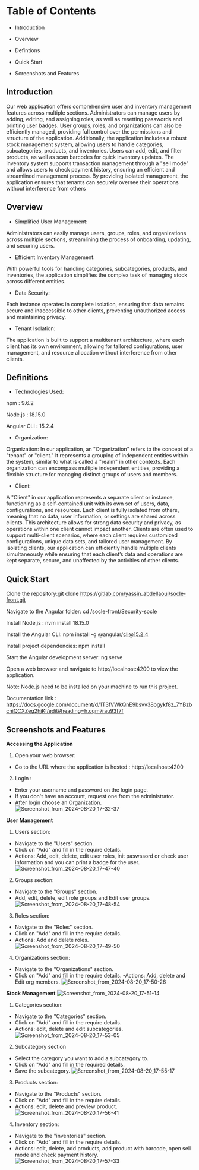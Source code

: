 # Table of Contents

- Introduction

- Overview

- Defintions

- Quick Start

- Screenshots and Features


## Introduction

Our web application offers comprehensive user and inventory management features across multiple sections. Administrators can manage users by adding, editing, and assigning roles, as well as resetting passwords and printing user badges. User groups, roles, and organizations can also be efficiently managed, providing full control over the permissions and structure of the application.
Additionally, the application includes a robust stock management system, allowing users to handle categories, subcategories, products, and inventories. Users can add, edit, and filter products, as well as scan barcodes for quick inventory updates. The inventory system supports transaction management through a "sell mode" and allows users to check payment history, ensuring an efficient and streamlined management process.
By providing isolated management, the application ensures that tenants can securely oversee their operations without interference from others


## Overview

- Simplified User Management:

Administrators can easily manage users, groups, roles, and organizations across multiple sections, streamlining the process of onboarding, updating, and securing users.

- Efficient Inventory Management: 

With powerful tools for handling categories, subcategories, products, and inventories, the application simplifies the complex task of managing stock across different entities.

- Data Security: 

Each instance operates in complete isolation, ensuring that data remains secure and inaccessible to other clients, preventing unauthorized access and maintaining privacy.

- Tenant Isolation: 

The application is built to support a multitenant architecture, where each client has its own environment, allowing for tailored configurations, user management, and resource allocation without interference from other clients.


## Definitions


- Technologies Used:

npm : 9.6.2

Node.js : 18.15.0

Angular CLI : 15.2.4

- Organization:

Organization: In our application, an "Organization" refers to the concept of a "tenant" or "client." It represents a grouping of 
independent entities within the system, similar to what is called a "realm" in other contexts. Each organization can encompass multiple
independent entities, providing a flexible structure for managing distinct groups of users and members.

- Client: 

A "Client" in our application represents a separate client or instance, functioning as a self-contained unit with its own set of users, data, configurations, and resources. Each client is fully isolated from others, meaning that no data, user information, or settings are shared across clients. This architecture allows for strong data security and privacy, as operations within one client cannot impact another. Clients are often used to support multi-client scenarios, where each client requires customized configurations, unique data sets, and tailored user management. By isolating clients, our application can efficiently handle multiple clients simultaneously while ensuring that each client’s data and operations are kept separate, secure, and unaffected by the activities of other clients.


## Quick Start

Clone the repository:git clone https://gitlab.com/yassin_abdellaoui/socle-front.git

Navigate to the Angular folder: cd /socle-front/Security-socle

Install Node.js : nvm install 18.15.0

Install the Angular CLI: npm install -g @angular/cli@15.2.4

Install project dependencies: npm install

Start the Angular development server: ng serve

Open a web browser and navigate to http://localhost:4200 to view the application.

Note: Node.js need to be installed on your machine to run this project.

Documentation link : https://docs.google.com/document/d/1T3fVWkQnE9bsvv38ogykf8z_7YBzbcniQCXZeg2hjKI/edit#heading=h.cqm7rau93f7f


## Screenshots and Features


**Accessing the Application**

1. Open your web browser:
- Go to the URL where the application is hosted : http://localhost:4200
2. Login :
- Enter your username and password on the login page.
- If you don't have an account, request one from the administrator.
- After login choose an Organization.
![Screenshot_from_2024-08-20_17-32-37](/uploads/571207f2013f4b4a6a9a8393bf36e881/Screenshot_from_2024-08-20_17-32-37.png)

**User Management**
1. Users section:
- Navigate to the "Users" section. 
- Click on "Add" and fill in the require details.
- Actions: Add, edit, delete, edit user roles, init paswssord or check user information and you can print a badge for the user.
![Screenshot_from_2024-08-20_17-47-40](/uploads/c9660a057106225c49a22feefa7d468a/Screenshot_from_2024-08-20_17-47-40.png)

2. Groups section:
- Navigate to the "Groups" section. 
- Add, edit, delete, edit role groups and Edit user groups.
![Screenshot_from_2024-08-20_17-48-54](/uploads/59a6880b90f1d793ad70ea34d007290f/Screenshot_from_2024-08-20_17-48-54.png)

3. Roles section:
- Navigate to the "Roles" section. 
- Click on "Add" and fill in the require details.
- Actions: Add and delete roles.
![Screenshot_from_2024-08-20_17-49-50](/uploads/da1e9c808bbfd6a2eb529e3a4eaad44a/Screenshot_from_2024-08-20_17-49-50.png)

4. Organizations section:
- Navigate to the "Organizations" section. 
- Click on "Add" and fill in the require details.
-Actions: Add, delete and Edit org members.
![Screenshot_from_2024-08-20_17-50-26](/uploads/82131b5d4e1f66c3257a194c1edec7bc/Screenshot_from_2024-08-20_17-50-26.png)

**Stock Management**
![Screenshot_from_2024-08-20_17-51-14](/uploads/5e8891b05394e03bc41bdf8b1934a188/Screenshot_from_2024-08-20_17-51-14.png)

1. Categories section:
- Navigate to the "Categories" section.
- Click on "Add" and fill in the require details.
- Actions: edit, delete and edit subcategories.
![Screenshot_from_2024-08-20_17-53-05](/uploads/0b5cf174e3d0589cfd9115e201f664ca/Screenshot_from_2024-08-20_17-53-05.png)

2. Subcategory section

- Select the category you want to add a subcategory to.
- Click on "Add" and fill in the required details.
- Save the subcategory.
![Screenshot_from_2024-08-20_17-55-17](/uploads/43b4d6bec1c8fce7bedcd2cc08abbe68/Screenshot_from_2024-08-20_17-55-17.png)

3. Products section:
- Navigate to the "Products" section.
- Click on "Add" and fill in the require details.
- Actions: edit, delete and preview product.
![Screenshot_from_2024-08-20_17-56-41](/uploads/09ab883cf82a56282c9f00fd3757dc38/Screenshot_from_2024-08-20_17-56-41.png)

4. Inventory section:
- Navigate to the "inventories" section.
- Click on "Add" and fill in the require details.
- Actions: edit, delete, add products, add product with barcode, open sell mode and check payment history.
![Screenshot_from_2024-08-20_17-57-33](/uploads/b0843f7422d781b2a6adb95db0c453bf/Screenshot_from_2024-08-20_17-57-33.png)





